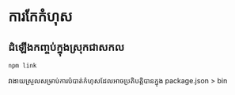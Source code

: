 # ការកែកំហុស

## ដំឡើងកញ្ចប់ក្នុងស្រុកជាសកល

`npm link`

វាងាយស្រួលសម្រាប់ការបំបាត់កំហុសដែលអាចប្រតិបត្តិបានក្នុង package.json > bin